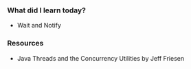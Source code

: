 ### What did I learn today?
- Wait and Notify
### Resources
- Java Threads and the Concurrency Utilities
by Jeff Friesen
